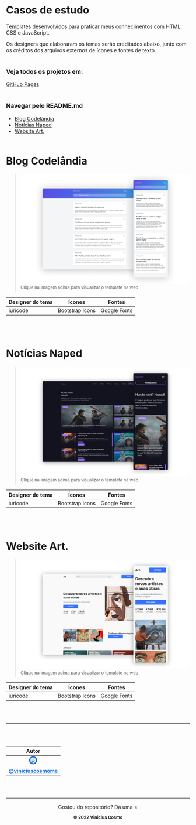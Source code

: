 # Casos de estudo

Templates desenvolvidos para praticar meus conhecimentos com HTML, CSS e JavaScript.

Os designers que elaboraram os temas serão creditados abaixo, junto com os créditos dos arquivos externos de ícones e fontes de texto.
<br /><br />

### Veja todos os projetos em:
[GitHub Pages](https://viniciuscosmome.github.io/casos-de-estudo/)
<br /><br />

### Navegar pelo README.md
* [Blog Codelândia](#blog-codelândia)
* [Notícias Naped](#notícias-naped)
* [Website Art.](#website-art)
<br /><br />

# Blog Codelândia
>[![Blog Codelândia](assets/images/blog_codelandia.png)](https://viniciuscosmome.github.io/casos-de-estudo/learning/blog_codelandia/)
<sup  align=center>Clique na imagem acima para visualizar o template na web</sup>

<table align=center>
    <thead>
        <tr>
            <th>Designer do tema</th>
            <th>Ícones</th>
            <th>Fontes</th>
        </tr>
    </thead>
    <tbody>
        <tr>
            <td>iuricode</td>
            <td>Bootstrap Icons</td>
            <td>Google Fonts</td>
        </tr>
    </tbody>
</table>
<br /><br />

# Notícias Naped
>[![Notícias Naped](assets/images/noticias_naped.png)](https://viniciuscosmome.github.io/casos-de-estudo/learning/noticias_naped/)
<sup align=center>Clique na imagem acima para visualizar o template na web</sup>

<table align=center>
    <thead>
        <tr>
            <th>Designer do tema</th>
            <th>Ícones</th>
            <th>Fontes</th>
        </tr>
    </thead>
    <tbody>
        <tr>
            <td>iuricode</td>
            <td>Bootstrap Icons</td>
            <td>Google Fonts</td>
        </tr>
    </tbody>
</table>
<br /><br />

# Website Art.
>[![Website Art](assets/images/website_art.png)](https://viniciuscosmome.github.io/casos-de-estudo/learning/website_art/)
<sup align=center>Clique na imagem acima para visualizar o template na web</sup>

<table align=center>
    <thead>
        <tr>
            <th>Designer do tema</th>
            <th>Ícones</th>
            <th>Fontes</th>
        </tr>
    </thead>
    <tbody>
        <tr>
            <td>iuricode</td>
            <td>Bootstrap Icons</td>
            <td>Google Fonts</td>
        </tr>
    </tbody>
</table>
<br /><br />

<hr />
<br /><br />

<table>
    <thead>
        <tr>
            <th align=center>Autor</th>
        </tr>
    </thead>
    <tbody>
        <tr>
            <td align=center>
                <a href="https://github.com/viniciuscosmome">
                    <img
                        width="125"
                        src="https://avatars.githubusercontent.com/u/48590313?v=4"
                        style="max-width:100%;border-radius:50%;border:3px solid rgb(15, 110, 232);">
                </a>
            </td>
        </tr>
        <tr>
            <td align=center>
                <a
                    href="https://github.com/viniciuscosmome"
                    style="color: rgb(15, 110, 232);">
                    <strong>@viniciuscosmome</strong>
                </a>
            </td>
        </tr>
    </tbody>
</table>

<br><br>

<hr />

<p align=center>
    Gostou do repositório? Dá uma ⭐
    <br />
    <sub>
        <strong>&copy; 2022 Vinicius Cosmo</strong>
    </sub>
</p>